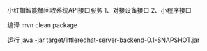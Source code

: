 小红帽智能桶回收系统API接口服务
1、对接设备接口
2、小程序接口

编译
mvn clean package

运行
java -jar target/littleredhat-server-backend-0.1-SNAPSHOT.jar
